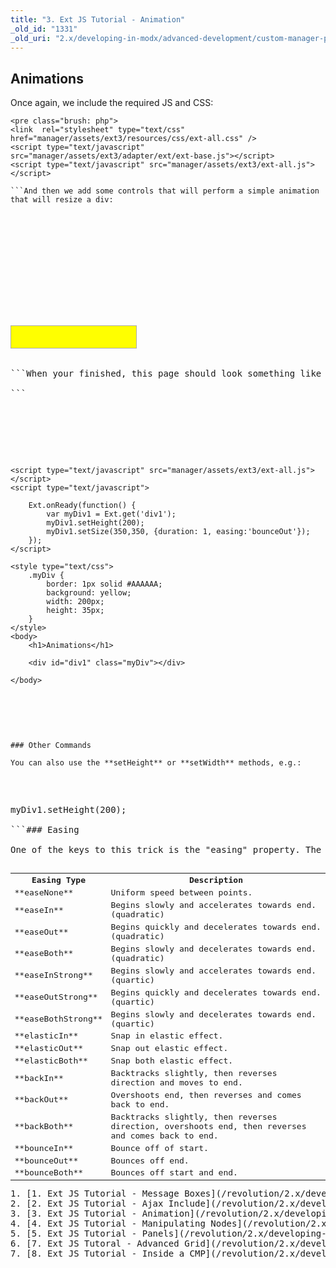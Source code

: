```yaml
---
title: "3. Ext JS Tutorial - Animation"
_old_id: "1331"
_old_uri: "2.x/developing-in-modx/advanced-development/custom-manager-pages/modext/modext-tutorials/3.-ext-js-tutorial-animation"
---
```


Animations
----------

Once again, we include the required JS and CSS:

```
<pre class="brush: php">
<link  rel="stylesheet" type="text/css" href="manager/assets/ext3/resources/css/ext-all.css" />
<script type="text/javascript" src="manager/assets/ext3/adapter/ext/ext-base.js"></script>
<script type="text/javascript" src="manager/assets/ext3/ext-all.js"></script>

```And then we add some controls that will perform a simple animation that will resize a div:

```
<pre class="brush: php">
    <script type="text/javascript">        
        Ext.onReady(function() {
            var myDiv1 = Ext.get('div1');
            myDiv1.setSize(350,350, {duration: 1, easing:'bounceOut'});
        });        
    </script>

```To get the div ready and make our animation easier to see, we need to provide some styling:

```
<pre class="brush: php">
    <style type="text/css">
        .myDiv {
            border: 1px solid #AAAAAA;
            background: yellow;
            width: 200px;
            height: 35px;
        }
    </style>

```Finally, actually create the div down in your HTML body:

```
<pre class="brush: php">
<div id="div1" class="myDiv"></div>

```When your finished, this page should look something like this:

```
<pre class="brush: php">
<html>
    <title>My Ext JS Test Page : Animations</title>
    <link  rel="stylesheet" type="text/css" href="manager/assets/ext3/resources/css/ext-all.css" />
    <script type="text/javascript" src="manager/assets/ext3/adapter/ext/ext-base.js"></script>
    <script type="text/javascript" src="manager/assets/ext3/ext-all.js"></script>
    <script type="text/javascript">
        
        Ext.onReady(function() {
            var myDiv1 = Ext.get('div1');
            myDiv1.setHeight(200);
            myDiv1.setSize(350,350, {duration: 1, easing:'bounceOut'});
        });        
    </script>
    
    <style type="text/css">
        .myDiv {
            border: 1px solid #AAAAAA;
            background: yellow;
            width: 200px;
            height: 35px;
        }
    </style>
    <body>
        <h1>Animations</h1>

        <div id="div1" class="myDiv"></div>    
       
    </body>
</html>

```When you view this in a browser, you should see your div grow in size to become a square.

### Other Commands

You can also use the **setHeight** or **setWidth** methods, e.g.:

```
<pre class="brush: php">
 
myDiv1.setHeight(200);

```### Easing

One of the keys to this trick is the "easing" property. The available easing options depend on which library is loaded, but here is a short list of easing options that are available

<table><tbody><tr><th>Easing Type</th><th>Description</th></tr><tr><td>**easeNone**</td><td>Uniform speed between points.</td></tr><tr><td>**easeIn**</td><td>Begins slowly and accelerates towards end. (quadratic)</td></tr><tr><td>**easeOut**</td><td>Begins quickly and decelerates towards end. (quadratic)</td></tr><tr><td>**easeBoth**</td><td>Begins slowly and decelerates towards end. (quadratic)</td></tr><tr><td>**easeInStrong**</td><td>Begins slowly and accelerates towards end. (quartic)</td></tr><tr><td>**easeOutStrong**</td><td>Begins quickly and decelerates towards end. (quartic)</td></tr><tr><td>**easeBothStrong**</td><td>Begins slowly and decelerates towards end. (quartic)</td></tr><tr><td>**elasticIn**</td><td>Snap in elastic effect.</td></tr><tr><td>**elasticOut**</td><td>Snap out elastic effect.</td></tr><tr><td>**elasticBoth**</td><td>Snap both elastic effect.</td></tr><tr><td>**backIn**</td><td>Backtracks slightly, then reverses direction and moves to end.</td></tr><tr><td>**backOut**</td><td>Overshoots end, then reverses and comes back to end.</td></tr><tr><td>**backBoth**</td><td>Backtracks slightly, then reverses direction, overshoots end, then reverses and comes back to end.</td></tr><tr><td>**bounceIn**</td><td>Bounce off of start.</td></tr><tr><td>**bounceOut**</td><td>Bounces off end.</td></tr><tr><td>**bounceBoth**</td><td>Bounces off start and end.</td></tr></tbody></table>1. [1. Ext JS Tutorial - Message Boxes](/revolution/2.x/developing-in-modx/advanced-development/custom-manager-pages/modext/modext-tutorials/1.-ext-js-tutorial-message-boxes)
2. [2. Ext JS Tutorial - Ajax Include](/revolution/2.x/developing-in-modx/advanced-development/custom-manager-pages/modext/modext-tutorials/2.-ext-js-tutorial-ajax-include)
3. [3. Ext JS Tutorial - Animation](/revolution/2.x/developing-in-modx/advanced-development/custom-manager-pages/modext/modext-tutorials/3.-ext-js-tutorial-animation)
4. [4. Ext JS Tutorial - Manipulating Nodes](/revolution/2.x/developing-in-modx/advanced-development/custom-manager-pages/modext/modext-tutorials/4.-ext-js-tutorial-manipulating-nodes)
5. [5. Ext JS Tutorial - Panels](/revolution/2.x/developing-in-modx/advanced-development/custom-manager-pages/modext/modext-tutorials/5.-ext-js-tutorial-panels)
6. [7. Ext JS Tutoral - Advanced Grid](/revolution/2.x/developing-in-modx/advanced-development/custom-manager-pages/modext/modext-tutorials/7.-ext-js-tutoral-advanced-grid)
7. [8. Ext JS Tutorial - Inside a CMP](/revolution/2.x/developing-in-modx/advanced-development/custom-manager-pages/modext/modext-tutorials/8.-ext-js-tutorial-inside-a-cmp)

</body></html>
